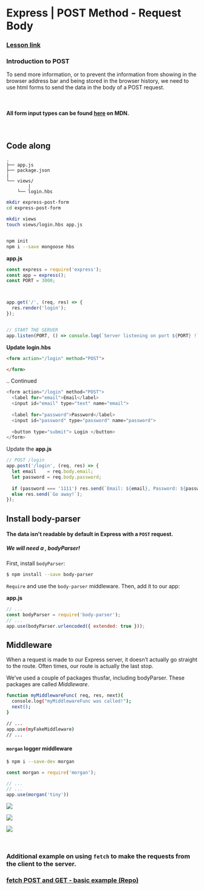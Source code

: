 

# Express | POST Method - Request Body



### [Lesson link](<http://learn.ironhack.com/#/learning_unit/6487>)



### Introduction to POST

To send more information, or to prevent the information from showing in the browser address bar and being stored in the browser history, we need to use html forms to send the data in the body of a POST request.



​	





#### All form input types can be found [here](https://developer.mozilla.org/en-US/docs/Web/HTML/Element/input) on MDN.



<br>









## Code along



```
.
├── app.js
├── package.json
|
└── views/
		|
   	└── login.hbs
```



```bash
mkdir express-post-form
cd express-post-form

mkdir views
touch views/login.hbs app.js


npm init
npm i --save mongoose hbs
```





**app.js**

```js
const express = require('express');
const app = express();
const PORT = 3000;



app.get('/', (req, res) => {
  res.render('login');
});


// START THE SERVER
app.listen(PORT, () => console.log(`Server listening on port ${PORT} !`));
```





**Update** **login.hbs**

```html
<form action="/login" method="POST">

</form>
```



.. Continued



```js
<form action="/login" method="POST">
  <label for="email">Email</label>
  <input id="email" type="text" name="email">
  
  <label for="password">Password</label>
  <input id="password" type="password" name="password">
  
  <button type="submit"> Login </button>
</form>
```







Update the **app.js**

```js
// POST	/login
app.post('/login', (req, res) => {
  let email    = req.body.email;
  let password = req.body.password;
  
  if (password === '1111') res.send(`Email: ${email}, Password: ${password}`);
  else res.send(`Go away!`);
});

```







## Install body-parser

#### The data isn't readable by default in Express with a `POST` request.

##### *We will need a , bodyParser*!



First, install `bodyParser`:

```bash
$ npm install --save body-parser
```





`Require` and use the `body-parser` middleware.   Then, add it to our app:

**app.js**

```js
// ...
const bodyParser = require('body-parser');
// ...
app.use(bodyParser.urlencoded({ extended: true }));
```







## Middleware

When a request is made to our Express server, it doesn’t actually go straight to the route. Often times, our route is actually the last stop.

We’ve used a couple of packages thusfar, including bodyParser. These packages are called *Middleware*.





```bash
function myMiddlewareFunc( req, res, next){
  console.log("myMiddlewareFunc was called!");
  next();
}

// ...
app.use(myFakeMiddleware)
// ...
```





#### `morgan` logger middleware

```bash
$ npm i --save-dev morgan
```



```js
const morgan = require('morgan');

// ...
// ...
app.use(morgan('tiny'))
```





![](https://i.imgur.com/AO6lw3m.png)





![](https://developer.okta.com/assets-jekyll/blog/express-middleware-examples/middleware-30b3b30ad54e21d8281719042860f3edd9fb1f40f93150233a08165d908f4631.png)





![](https://cdn-images-1.medium.com/max/1600/0*8HIzvtX-DA3C26uv.png)







<br>





### Additional example on using `fetch` to make the requests from the client to the server.

### [fetch POST and GET - basic example (Repo)](https://github.com/ross-u/fetch-POST-and-GET-request-basic-example)
